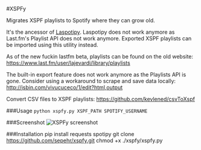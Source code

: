 #XSPFy

Migrates XSPF playlists to Spotify where they can grow old.

It's the ancessor of [Laspotipy](https://github.com/sepehr/laspotipy). Laspotipy does not work anymore as Last.fm's Playlist API does not work anymore. Exported XSPF playlists can be imported using this utility instead.

As of the new fuckin lastfm beta, playlists can be found on the old website:  
https://www.last.fm/user/lajevardi/library/playlists  

The built-in export feature does not work anymore as the Playlists API is gone. Consider using a workaround to scrape and save data locally:  
http://jsbin.com/vivucuceco/1/edit?html,output

Convert CSV files to XSPF playlists:
https://github.com/kevlened/csvToXspf

###Usage
`python xspfy.py XSPF_PATH SPOTIFY_USERNAME`

###Screenshot
![XSPFy screenshot](https://hostr.co/file/AsJX2zukaVkt/xspfy.png)

###Installation
    pip install requests spotipy
    git clone https://github.com/sepehr/xspfy.git
    chmod +x ./xspfy/xspfy.py

